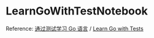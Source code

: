 # LearnGoWithTestNotebook


Reference: 
[通过测试学习 Go 语言](https://learnku.com/docs/go-tdd) / [Learn Go with Tests](https://quii.gitbook.io/learn-go-with-tests/)
